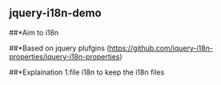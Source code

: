 ## jquery-i18n-demo
##*Aim
  to i18n

##*Based on
  jquery plufgins (https://github.com/jquery-i18n-properties/jquery-i18n-properties)
  
##*Explaination
  1.file i18n 
    to keep the i18n files
